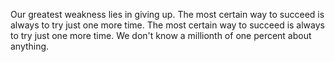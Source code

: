 Our greatest weakness lies in giving up. The most certain way to succeed is always to try just one more time.
The most certain way to succeed is always to try just one more time.
We don't know a millionth of one percent about anything.